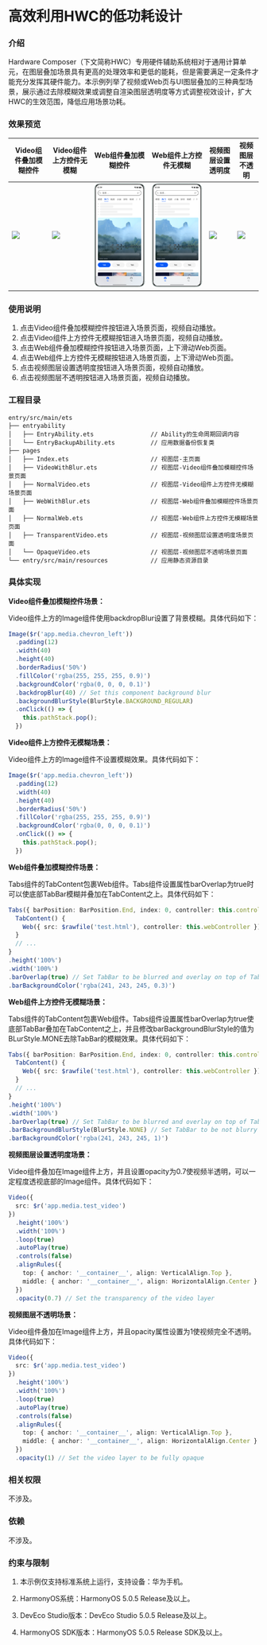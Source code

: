 # 高效利用HWC的低功耗设计

### 介绍
Hardware Composer（下文简称HWC）专用硬件辅助系统相对于通用计算单元，在图层叠加场景具有更高的处理效率和更低的能耗，但是需要满足一定条件才能充分发挥其硬件能力。本示例列举了视频或Web页与UI图层叠加的三种典型场景，展示通过去除模糊效果或调整自渲染图层透明度等方式调整视效设计，扩大HWC的生效范围，降低应用场景功耗。

### 效果预览
| Video组件叠加模糊控件                                 | Video组件上方控件无模糊                             | Web组件叠加模糊控件                                 | Web组件上方控件无模糊                             | 视频图层设置透明度                                       | 视频图层不透明                                    |
|-----------------------------------------------|--------------------------------------------|---------------------------------------------|------------------------------------------|-------------------------------------------------|--------------------------------------------|
| ![](./screenshots/device/video_with_blur.gif) | ![](./screenshots/device/normal_video.gif) | ![](./screenshots/device/web_with_blur.png) | ![](./screenshots/device/normal_web.png) | ![](./screenshots/device/transparent_video.gif) | ![](./screenshots/device/opaque_video.gif) |

### 使用说明
1. 点击Video组件叠加模糊控件按钮进入场景页面，视频自动播放。
2. 点击Video组件上方控件无模糊按钮进入场景页面，视频自动播放。
3. 点击Web组件叠加模糊控件按钮进入场景页面，上下滑动Web页面。
4. 点击Web组件上方控件无模糊按钮进入场景页面，上下滑动Web页面。
5. 点击视频图层设置透明度按钮进入场景页面，视频自动播放。
6. 点击视频图层不透明按钮进入场景页面，视频自动播放。

### 工程目录
```
entry/src/main/ets
├── entryability
│   ├── EntryAbility.ets                // Ability的生命周期回调内容
│   └── EntryBackupAbility.ets          // 应用数据备份恢复类
├── pages
│   ├── Index.ets                       // 视图层-主页面
│   ├── VideoWithBlur.ets               // 视图层-Video组件叠加模糊控件场景页面
│   ├── NormalVideo.ets                 // 视图层-Video组件上方控件无模糊场景页面
│   ├── WebWithBlur.ets                 // 视图层-Web组件叠加模糊控件场景页面
│   ├── NormalWeb.ets                   // 视图层-Web组件上方控件无模糊场景页面
│   ├── TransparentVideo.ets            // 视图层-视频图层设置透明度场景页面
│   └── OpaqueVideo.ets                 // 视图层-视频图层不透明场景页面
└── entry/src/main/resources            // 应用静态资源目录
```

### 具体实现

**Video组件叠加模糊控件场景：**

Video组件上方的Image组件使用backdropBlur设置了背景模糊。具体代码如下：

```typescript
Image($r('app.media.chevron_left'))
  .padding(12)
  .width(40)
  .height(40)
  .borderRadius('50%')
  .fillColor('rgba(255, 255, 255, 0.9)')
  .backgroundColor('rgba(0, 0, 0, 0.1)')
  .backdropBlur(40) // Set this component background blur
  .backgroundBlurStyle(BlurStyle.BACKGROUND_REGULAR)
  .onClick(() => {
    this.pathStack.pop();
  })
```

**Video组件上方控件无模糊场景：**

Video组件上方的Image组件不设置模糊效果。具体代码如下：
```typescript
Image($r('app.media.chevron_left'))
  .padding(12)
  .width(40)
  .height(40)
  .borderRadius('50%')
  .fillColor('rgba(255, 255, 255, 0.9)')
  .backgroundColor('rgba(0, 0, 0, 0.1)')
  .onClick(() => {
    this.pathStack.pop();
  })
```

**Web组件叠加模糊控件场景：**

Tabs组件的TabContent包裹Web组件。Tabs组件设置属性barOverlap为true时可以使底部TabBar模糊并叠加在TabContent之上。具体代码如下：
```typescript
Tabs({ barPosition: BarPosition.End, index: 0, controller: this.controller }) {
  TabContent() {
    Web({ src: $rawfile('test.html'), controller: this.webController })
  }
  // ...
}
.height('100%')
.width('100%')
.barOverlap(true) // Set TabBar to be blurred and overlay on top of TabContent
.barBackgroundColor('rgba(241, 243, 245, 0.3)')
```

**Web组件上方控件无模糊场景：**

Tabs组件的TabContent包裹Web组件。Tabs组件设置属性barOverlap为true使底部TabBar叠加在TabContent之上，并且修改barBackgroundBlurStyle的值为BLurStyle.MONE去除TabBar的模糊效果。具体代码如下：
```typescript
Tabs({ barPosition: BarPosition.End, index: 0, controller: this.controller }) {
  TabContent() {
    Web({ src: $rawfile('test.html'), controller: this.webController })
  }
  // ...
}
.height('100%')
.width('100%')
.barOverlap(true) // Set TabBar to be blurred and overlay on top of TabContent
.barBackgroundBlurStyle(BlurStyle.NONE) // Set TabBar to be not blurry
.barBackgroundColor('rgba(241, 243, 245, 1)')
```

**视频图层设置透明度场景：**

Video组件叠加在Image组件上方，并且设置opacity为0.7使视频半透明，可以一定程度透视底部的Image组件。具体代码如下：
```typescript
Video({
  src: $r('app.media.test_video')
})
  .height('100%')
  .width('100%')
  .loop(true)
  .autoPlay(true)
  .controls(false)
  .alignRules({
    top: { anchor: '__container__', align: VerticalAlign.Top },
    middle: { anchor: '__container__', align: HorizontalAlign.Center }
  })
  .opacity(0.7) // Set the transparency of the video layer
```

**视频图层不透明场景：**

Video组件叠加在Image组件上方，并且opacity属性设置为1使视频完全不透明。具体代码如下：
```typescript
Video({
  src: $r('app.media.test_video')
})
  .height('100%')
  .width('100%')
  .loop(true)
  .autoPlay(true)
  .controls(false)
  .alignRules({
    top: { anchor: '__container__', align: VerticalAlign.Top },
    middle: { anchor: '__container__', align: HorizontalAlign.Center }
  })
  .opacity(1) // Set the video layer to be fully opaque
```

### 相关权限 

不涉及。 

### 依赖

不涉及。 

### 约束与限制

1. 本示例仅支持标准系统上运行，支持设备：华为手机。
 
2. HarmonyOS系统：HarmonyOS 5.0.5 Release及以上。 

3. DevEco Studio版本：DevEco Studio 5.0.5 Release及以上。 

4. HarmonyOS SDK版本：HarmonyOS 5.0.5 Release SDK及以上。